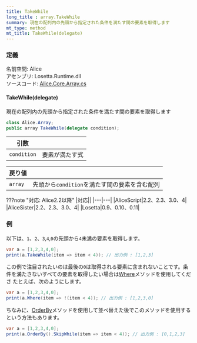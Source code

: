 ```yaml
---
title: TakeWhile
long_title : array.TakeWhile
summary: 現在の配列内の先頭から指定された条件を満たす間の要素を取得します
mt_type: method
mt_title: TakeWhile(delegate)
---
```


### 定義
名前空間: Alice<br/>
アセンブリ: Losetta.Runtime.dll<br/>
ソースコード: [Alice.Core.Array.cs](https://github.com/WSOFT-Project/Losetta/blob/master/Losetta.Runtime/Core/Extension/Alice.Core.Array.cs)

#### TakeWhile(delegate)

現在の配列内の先頭から指定された条件を満たす間の要素を取得します

```cs title="AliceScript"
class Alice.Array;
public array TakeWhile(delegate condition);
```

|引数| |
|-|-|
|`condition`|要素が満たす式|

|戻り値| |
|-|-|
|`array`|先頭から`condition`を満たす間の要素を含む配列|

???note "対応: Alice2.2以降"
    |対応||
    |---|---|
    |AliceScript|2.2、2.3、3.0、4|
    |AliceSister|2.2、2.3、3.0、4|
    |Losetta|0.9、0.10、0.11|

### 例
以下は、`1`、`2`、`3`,`4`,`0`の先頭から`4`未満の要素を取得します。

```cs title="AliceScript"
var a = [1,2,3,4,0];
print(a.TakeWhile(item => item < 4)); // 出力例 : [1,2,3]
```

この例で注目されたいのは最後の`0`は取得される要素に含まれないことです。条件を満たさないすべての要素を取得したい場合は[Where](./where.md)メソッドを使用してくださ
たとえば、次のようにします。

```cs title="AliceScript"
var a = [1,2,3,4,0];
print(a.Where(item => !(item < 4)); // 出力例 : [1,2,3,0]
```

ちなみに、[OrderBy](./orderby.md)メソッドを使用して並べ替えた後でこのメソッドを使用するという方法もあります。

```cs title="AliceScript"
var a = [1,2,3,4,0];
print(a.OrderBy().SkipWhile(item => item < 4)); // 出力例 : [0,1,2,3]
```